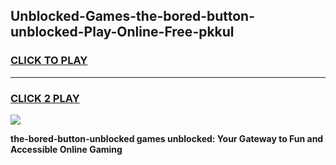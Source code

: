 
## Unblocked-Games-the-bored-button-unblocked-Play-Online-Free-pkkul
<h3>
<a href="https://premium76.site?title=the-bored-button-unblocked&ref=26A">CLICK TO PLAY</a></h3>
<hr>

<h3>
<a href="https://premium76.site?title=the-bored-button-unblocked&ref=26A">CLICK 2 PLAY</a>
  
</h3>

<a href="https://premium76.site?title=the-bored-button-unblocked&ref=26A"><img src="https://clearcache.store/games.png"></a>


**the-bored-button-unblocked games unblocked: Your Gateway to Fun and Accessible Online Gaming**
